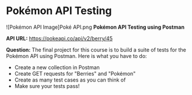 # Pokémon API Testing
 ![Pokémon API Image]Poké API.png
**Pokémon API Testing using Postman**

**API URL:** https://pokeapi.co/api/v2/berry/45

**Question:**
The final project for this course is to build a suite of tests for the Pokémon API using Postman.
Here is what you have to do:
- Create a new collection in Postman 
- Create GET requests for "Berries" and "Pokémon" 
- Create as many test cases as you can think of 
- Make sure your tests pass! 

